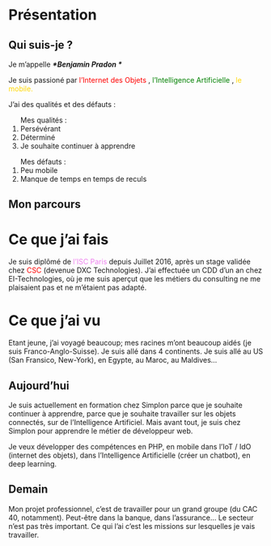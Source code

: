 ﻿<h1 id="présentation">Présentation</h1>

<h2 id="qui-suis-je">Qui suis-je ?</h2>

<p>Je m’appelle <strong><em>*Benjamin Pradon *</em></strong></p>

<p>Je suis passioné par <font color="red">l’Internet des Objets </font>,  <font color="green"> l’Intelligence Artificielle </font>,  <font color="gold">le mobile. </font></p>

<p>J’ai des qualités et des défauts : </p>

<ol> Mes qualités :
<li> Persévérant </li> 
<li> Déterminé </li> 
<li> Je souhaite continuer à apprendre </li> 
</ol>

<ol> Mes défauts :
<li> Peu mobile </li> 
<li> Manque de temps en temps de reculs </li> 
</ol>

<h2 id="mon-parcours">Mon parcours</h2>



<h1 id="ce-que-jai-fais">Ce que j’ai fais</h1>

<p>Je suis diplômé de <font color="violet"> l’ISC Paris </font> depuis Juillet 2016, après un stage validée chez <font color="red"> CSC </font> (devenue DXC Technologies). J’ai effectuée un CDD d’un an chez EI-Technologies, où je me suis aperçut que les métiers du consulting ne me plaisaient pas et ne m’étaient pas adapté.</p>

<h1 id="ce-que-jai-vu">Ce que j’ai vu</h1>

<p>Etant jeune, j’ai voyagé beaucoup; mes racines m’ont beaucoup aidés (je suis Franco-Anglo-Suisse). Je suis allé dans 4 continents. Je suis allé au US (San Fransico, New-York), en Egypte, au Maroc, au Maldives… </p>

<h2 id="aujourdhui">Aujourd’hui</h2>

<p>Je suis actuellement en formation chez Simplon parce que je souhaite continuer à apprendre, parce que je souhaite travailler sur les objets connectés, sur de l’Intelligence Artificiel. Mais avant tout, je suis chez Simplon pour apprendre le métier de développeur web.</p>

<p>Je veux développer des compétences en PHP, en mobile dans l’IoT / IdO (internet des objets), dans l’Intelligence Artificielle (créer un chatbot), en deep learning. </p>

<h2 id="demain">Demain</h2>

<p>Mon projet professionnel, c’est de travailler pour un grand groupe (du CAC 40, notamment). Peut-être dans la banque, dans l’assurance… Le secteur n’est pas très important. Ce qui l’ai c’est les missions sur lesquelles je vais travailler. </p>